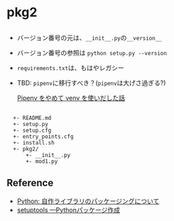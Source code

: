 # pkg2

## 

* バージョン番号の元は、``__init__.py``の``__version__``
* バージョン番号の参照は ``python setup.py --version``
* ``requirements.txt``は、もはやレガシー

* TBD: ``pipenv``に移行すべき？(``pipenv``は大げさ過ぎる?)

  [Pipenv をやめて venv を使いだした話](https://blog.uedder.com/2020_python_develop_envirionment.html)

## 

```
  +- README.md
  +- setup.py
  +- setup.cfg
  +- entry_points.cfg
  +- install.sh
  +- pkg2/
      +- __init__.py
      +- mod1.py
```

## Reference

* [Python: 自作ライブラリのパッケージングについて](https://blog.amedama.jp/entry/packaging-python)
* [setuptools —Pythonパッケージ作成](https://heavywatal.github.io/python/setuptools.html)
